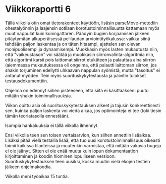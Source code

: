 # Viikkoraportti 6

Tällä viikolla otin omat tietorakenteet käyttöön, lisäsin parseMove-metodiin ohestalyönnin ja laajensin sotilaan korotustoiminnallisuutta
kattamaan myös muut nappulat kuin kuningattaren. Päädyin bugien korjaamisen jälkeen pitäytymään alkuperäisessä pelilaudan 
arviointityökalussa: vaikka siinä tehdään paljon laskentaa ja on täten hitaampi, ajattelen sen olevan monipuolisempi ja 
dynaamisempi. Muokkasin myös lasten mukautusta niin, että "vaikeustason" voi säätää ja muokkasin siirronvalinta-algoritmia niin,
että algoritmi karsii pois laittomat siirrot etukäteen ja palauttaa aina siirron (aiemmassa mukautuksessa oli ongelma, että
palautti laittoman siirron, jos shakin torjuminen edellytti uhkaavan nappulan syömistä, mutta "tasoitus" ei antanut myöden.
Tein myös suorituskykytestausta ja päivitin tulokset testausdokumenttiin.

Ohjelma on edennyt siihen pisteeseen, että siitä ei käsittääkseni puutu mitään shakin toiminnallisuuksia.

Viikon opittu asia oli suorituskykytestauksen alkeet ja tajusin konkreettisesti sen, kuinka paljon laskenta voi viedä aikaa, jos 
optimointeja ei tee (toki tiesin tämän teoriatasolla ennestään).

Isompia hankaluuksia ei tällä viikolla ilmennyt.

Ensi viikolla teen sen toisen vertaisarvion, kun siihen annettiin lisäaikaa. Lisäksi pitää vielä testailla lisää, että tuo uusi
korotustoiminnallisuus oikeasti toimii kaikissa tilanteissa ja muutenkin varmistaa, että mitään vakavia bugeja ei ole jäänyt.
Sitten ei ole enää muuta kuin lopun dokumentaation kirjoittaminen ja koodin hiominen lopulliseen versioon. Suorituskykytestauksen
teen uusiksi, koska muutin vielä ekojen testien jälkeen ohjelmakoodia.

Viikolla meni työaikaa 15 tuntia.
